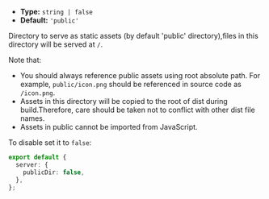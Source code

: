 - **Type:** `string | false`
- **Default:** `'public'`

Directory to serve as static assets (by default 'public' directory),files in this directory will be served at `/`.

Note that:

- You should always reference public assets using root absolute path. For example, `public/icon.png` should be referenced in source code as `/icon.png`.
- Assets in this directory will be copied to the root of dist during build.Therefore, care should be taken not to conflict with other dist file names.
- Assets in public cannot be imported from JavaScript.

To disable set it to `false`:

```ts
export default {
  server: {
    publicDir: false,
  },
};
```
